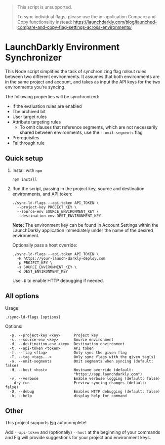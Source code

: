 > This script is unsupported. 
>
> To sync individual flags, please use the in-application Compare and Copy functionality instead:
> https://launchdarkly.com/blog/launched-compare-and-copy-flag-settings-across-environments/

# LaunchDarkly Environment Synchronizer

This Node script simplifies the task of synchronizing flag rollout rules between two different environments. 
It assumes that both environments are in the same project and account, and takes as input the API keys for 
the two environments you're syncing.

The following properties will be synchronized:

* If the evaluation rules are enabled
* The archived bit
* User target rules
* Attribute targeting rules
  * To omit clauses that reference segments, which are not necessarily shared between environments, use the `--omit-segments` flag
* Prerequisites
* Fallthrough rule

## Quick setup

1. Install with `npm`

   ```
   npm install
   ```

2. Run the script, passing in the project key, source and destination environments, and API token:

   ```
   ./sync-ld-flags --api-token API_TOKEN \
     --project-key PROJECT_KEY \
     --source-env SOURCE_ENVIRONMENT_KEY \
     --destination-env DEST_ENVIRONMENT_KEY
   ```

   **Note:** The environment key can be found in Account Settings within the LaunchDarkly application immediately under the name of the desired environment.
   
   Optionally pass a host override:

   ```
   ./sync-ld-flags --api-token API_TOKEN \
     -H https://your-launch-darkly-deploy.com
     -p PROJECT_KEY \
     -s SOURCE_ENVIRONMENT_KEY \
     -d DEST_ENVIRONMENT_KEY
   ```

   Use `-D` to enable HTTP debugging if needed.

## All options

Usage:

```
./sync-ld-flags [options]
```

Options:

```
  -p, --project-key <key>      Project key
  -s, --source-env <key>       Source environment
  -d, --destination-env <key>  Destination environment
  -t, --api-token <token>      API token
  -f, --flag <flag>            Only sync the given flag
  -T, --tag <tags...>          Only sync flags with the given tag(s)
  -o, --omit-segments          Omit segments when syncing (default: false)
  -H, --host <host>            Hostname override (default:
                               "https://app.launchdarkly.com")
  -v, --verbose                Enable verbose logging (default: false)
  --dry-run                    Preview syncing changes (default: false)
  -D, --debug                  Enables HTTP debugging (default: false)
  -h, --help                   display help for command
```

## Other

This project supports [Fig](https://fig.io/) autocomplete!

Add `--api-token` and (optionally) `--host` at the beginning of your commands and Fig will provide suggestions for your project and environment keys.